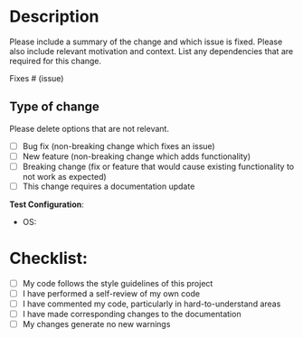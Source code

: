 # Description

Please include a summary of the change and which issue is fixed. Please also include relevant motivation and context.
List any dependencies that are required for this change.

Fixes # (issue)

## Type of change

Please delete options that are not relevant.

- [ ] Bug fix (non-breaking change which fixes an issue)
- [ ] New feature (non-breaking change which adds functionality)
- [ ] Breaking change (fix or feature that would cause existing functionality to not work as expected)
- [ ] This change requires a documentation update

[comment]: <> (# How Has This Been Tested?)

[comment]: <> (Please describe the tests that you ran to verify your changes. Provide instructions, so we can reproduce. Please also)

[comment]: <> (list any relevant details for your test configuration)

[comment]: <> (- [ ] Test A)

[comment]: <> (- [ ] Test B)

**Test Configuration**:

* OS:

# Checklist:

- [ ] My code follows the style guidelines of this project
- [ ] I have performed a self-review of my own code
- [ ] I have commented my code, particularly in hard-to-understand areas
- [ ] I have made corresponding changes to the documentation
- [ ] My changes generate no new warnings

[comment]: <> (- [ ] I have added tests that prove my fix is effective or that my feature works)

[comment]: <> (- [ ] New and existing unit tests pass locally with my changes)